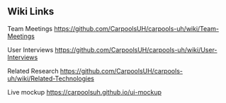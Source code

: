 Wiki Links
-------------
Team Meetings
https://github.com/CarpoolsUH/carpools-uh/wiki/Team-Meetings

User Interviews
https://github.com/CarpoolsUH/carpools-uh/wiki/User-Interviews

Related Research
https://github.com/CarpoolsUH/carpools-uh/wiki/Related-Technologies

Live mockup https://carpoolsuh.github.io/ui-mockup
